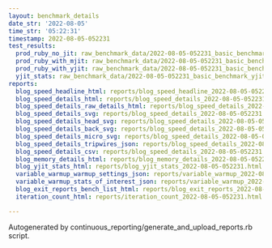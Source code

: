 ```yaml
---
layout: benchmark_details
date_str: '2022-08-05'
time_str: '05:22:31'
timestamp: 2022-08-05-052231
test_results:
  prod_ruby_no_jit: raw_benchmark_data/2022-08-05-052231_basic_benchmark_prod_ruby_no_jit.json
  prod_ruby_with_mjit: raw_benchmark_data/2022-08-05-052231_basic_benchmark_prod_ruby_with_mjit.json
  prod_ruby_with_yjit: raw_benchmark_data/2022-08-05-052231_basic_benchmark_prod_ruby_with_yjit.json
  yjit_stats: raw_benchmark_data/2022-08-05-052231_basic_benchmark_yjit_stats.json
reports:
  blog_speed_headline_html: reports/blog_speed_headline_2022-08-05-052231.html
  blog_speed_details_html: reports/blog_speed_details_2022-08-05-052231.html
  blog_speed_details_raw_details_html: reports/blog_speed_details_2022-08-05-052231.raw_details.html
  blog_speed_details_svg: reports/blog_speed_details_2022-08-05-052231.svg
  blog_speed_details_head_svg: reports/blog_speed_details_2022-08-05-052231.head.svg
  blog_speed_details_back_svg: reports/blog_speed_details_2022-08-05-052231.back.svg
  blog_speed_details_micro_svg: reports/blog_speed_details_2022-08-05-052231.micro.svg
  blog_speed_details_tripwires_json: reports/blog_speed_details_2022-08-05-052231.tripwires.json
  blog_speed_details_csv: reports/blog_speed_details_2022-08-05-052231.csv
  blog_memory_details_html: reports/blog_memory_details_2022-08-05-052231.html
  blog_yjit_stats_html: reports/blog_yjit_stats_2022-08-05-052231.html
  variable_warmup_warmup_settings_json: reports/variable_warmup_2022-08-05-052231.warmup_settings.json
  variable_warmup_stats_of_interest_json: reports/variable_warmup_2022-08-05-052231.stats_of_interest.json
  blog_exit_reports_bench_list_html: reports/blog_exit_reports_2022-08-05-052231.bench_list.html
  iteration_count_html: reports/iteration_count_2022-08-05-052231.html

---
```

Autogenerated by continuous_reporting/generate_and_upload_reports.rb script.
